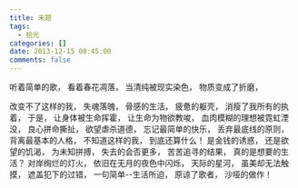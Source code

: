 ```yaml
---
title: 未题
tags:
  - 拾光
categories: []
date: 2013-12-15 00:45:00
comments: false
---
```


听着简单的歌，
看着春花凋落，
当清纯被现实染色，
物质变成了折磨，
<!-- more -->
改变不了这样的我，
失魂落魄，
骨感的生活，
疲惫的躯壳，
消瘦了我所有的执着，
于是，
让身体被生命挥霍，
让生命为物欲教唆，
血肉模糊的理想被霓虹湮没，
良心拼命撕扯，
欲望虐杀道德，
忘记最简单的快乐，
丢弃最底线的原则，
背离最基本的人格，
不知道这样的我，
到底还算什么！
是金钱的诱惑，
还是欲望的饥渴，
为未知拼搏，
失去的会否更多，
苦苦追寻的结果，
真的是想要的生活？
对岸绚烂的灯火，
依旧在无月的夜色中闪烁，
天际的星河，
虽美却无法触摸，
遮盖犯下的过错，
一句简单--生活所迫，
原谅了歌者，
沙哑的做作！
